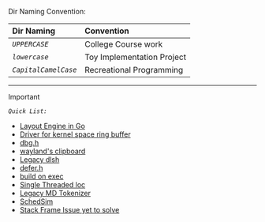 Dir Naming Convention:

| Dir Naming | Convention |
| :--------- | :--------- |
| *`UPPERCASE`* | College Course work |
| *`lowercase`* | Toy Implementation Project |
| *`CapitalCamelCase`* | Recreational Programming |

---

> [!IMPORTANT]
> *`Quick List:`*

- [Layout Engine in Go](https://github.com/def3r/SIGSEGV/tree/main/GoDump/layoutEngine)
- [Driver for kernel space ring buffer](https://github.com/def3r/SIGSEGV/tree/main/Kernel/ringBfr)
- [dbg.h](https://github.com/def3r/cp/blob/main/dbg.h)
- [wayland's clipboard](https://github.com/def3r/SIGSEGV/blob/main/CDump/way2land.c)
- [Legacy dlsh](https://github.com/def3r/SIGSEGV/tree/main/dlsh)
- [defer.h](https://github.com/def3r/SIGSEGV/blob/main/CDump/defer.h)
- [build on exec](https://github.com/def3r/SIGSEGV/tree/main/bone)
- [Single Threaded loc](https://github.com/def3r/SIGSEGV/tree/main/loc)
- [Legacy MD Tokenizer](https://github.com/def3r/SIGSEGV/blob/main/CppDump/MarkdownTokenizer.cpp)
- [SchedSim](https://github.com/def3r/SIGSEGV/blob/main/OS/SchedSim.cpp)
- [Stack Frame Issue yet to solve](https://github.com/def3r/SIGSEGV/blob/main/DPPL/TheProblemWithLowLevel.cpp)
